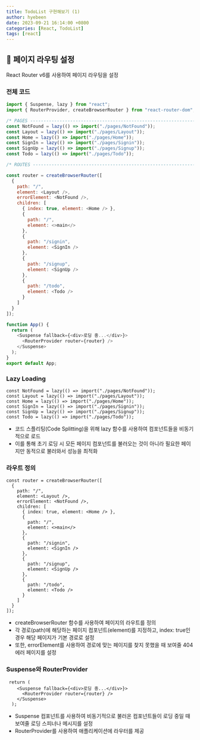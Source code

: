 ```yaml
---
title: TodoList 구현해보기 (1)
author: hyebeen
date: 2023-09-21 16:14:00 +0800
categories: [React, TodoList]
tags: [react]
---
```


## 📝 페이지 라우팅 설정

React Router v6를 사용하여 페이지 라우팅을 설정

### 전체 코드

```js
import { Suspense, lazy } from "react";
import { RouterProvider, createBrowserRouter } from "react-router-dom";

/* PAGES -------------------------------------------------------------------- */
const NotFound = lazy(() => import("./pages/NotFound"));
const Layout = lazy(() => import("./pages/Layout"));
const Home = lazy(() => import("./pages/Home"));
const SignIn = lazy(() => import("./pages/Signin"));
const SignUp = lazy(() => import("./pages/Signup"));
const Todo = lazy(() => import("./pages/Todo"));

/* ROUTES ------------------------------------------------------------------- */

const router = createBrowserRouter([
  {
    path: "/",
    element: <Layout />,
    errorElement: <NotFound />,
    children: [
      { index: true, element: <Home /> },
      {
        path: "/",
        element: <>main</>
      },
      {
        path: "/signin",
        element: <SignIn />
      },
      {
        path: "/signup",
        element: <SignUp />
      },
      {
        path: "/todo",
        element: <Todo />
      }
    ]
  }
]);

function App() {
  return (
    <Suspense fallback={<div>로딩 중...</div>}>
      <RouterProvider router={router} />
    </Suspense>
  );
}
export default App;
```

### Lazy Loading

```
const NotFound = lazy(() => import("./pages/NotFound"));
const Layout = lazy(() => import("./pages/Layout"));
const Home = lazy(() => import("./pages/Home"));
const SignIn = lazy(() => import("./pages/Signin"));
const SignUp = lazy(() => import("./pages/Signup"));
const Todo = lazy(() => import("./pages/Todo"));
```

- 코드 스플리팅(Code Splitting)을 위해 lazy 함수를 사용하여 컴포넌트들을 비동기적으로 로드
- 이를 통해 초기 로딩 시 모든 페이지 컴포넌트를 불러오는 것이 아니라 필요한 페이지만 동적으로 불러와서 성능을 최적화

### 라우트 정의

```
const router = createBrowserRouter([
  {
    path: "/",
    element: <Layout />,
    errorElement: <NotFound />,
    children: [
      { index: true, element: <Home /> },
      {
        path: "/",
        element: <>main</>
      },
      {
        path: "/signin",
        element: <SignIn />
      },
      {
        path: "/signup",
        element: <SignUp />
      },
      {
        path: "/todo",
        element: <Todo />
      }
    ]
  }
]);

```

- createBrowserRouter 함수를 사용하여 페이지의 라우트를 정의
- 각 경로(path)에 해당하는 페이지 컴포넌트(element)를 지정하고, index: true인 경우 해당 페이지가 기본 경로로 설정
- 또한, errorElement를 사용하여 경로에 맞는 페이지를 찾지 못했을 때 보여줄 404 에러 페이지를 설정

### Suspense와 RouterProvider

```
 return (
    <Suspense fallback={<div>로딩 중...</div>}>
      <RouterProvider router={router} />
    </Suspense>
  );
```

- Suspense 컴포넌트를 사용하여 비동기적으로 불러온 컴포넌트들이 로딩 중일 때 보여줄 로딩 스피너나 메시지를 설정
- RouterProvider를 사용하여 애플리케이션에 라우터를 제공
